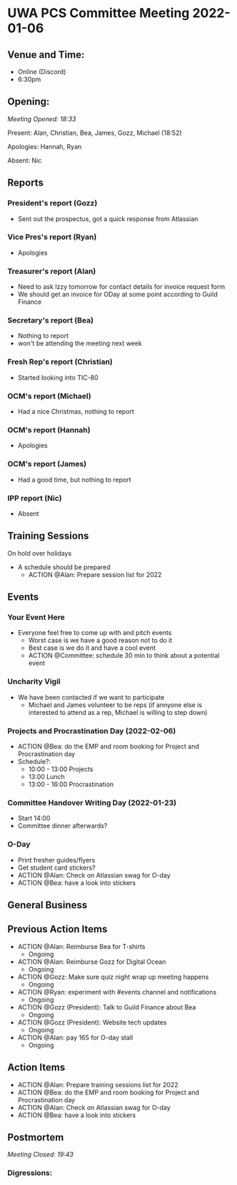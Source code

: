 # UWA PCS Committee Meeting 2022-01-06

## Venue and Time:
- Online (Discord)
- 6:30pm 


## Opening: 

*Meeting Opened: 18:33* 

Present: Alan, Christian, Bea, James, Gozz, Michael (18:52)

Apologies: Hannah, Ryan

Absent: Nic


## Reports

### President's report (Gozz)
- Sent out the prospectus, got a quick response from Atlassian

### Vice Pres's report (Ryan)
- Apologies

### Treasurer's report (Alan)
- Need to ask Izzy tomorrow for contact details for invoice request form
- We should get an invoice for ODay at some point according to Guild Finance

### Secretary's report (Bea)
- Nothing to report
- won't be attending the meeting next week

### Fresh Rep's report (Christian)
- Started looking into TIC-80

### OCM's report (Michael)
- Had a nice Christmas, nothing to report

### OCM's report (Hannah)
- Apologies

### OCM's report (James)
- Had a good time, but nothing to report 

### IPP report (Nic)
- Absent

## Training Sessions
On hold over holidays
- A schedule should be prepared 
    - ACTION @Alan: Prepare session list for 2022

## Events

### Your Event Here
- Everyone feel free to come up with and pitch events
    - Worst case is we have a good reason not to do it
    - Best case is we do it and have a cool event
    - ACTION @Committee: schedule 30 min to think about a potential event

### Uncharity Vigil
- We have been contacted if we want to participate
    - Michael and James volunteer to be reps (if annyone else is interested to attend as a rep, Michael is willing to step down)

### Projects and Procrastination Day (2022-02-06)
- ACTION @Bea: do the EMP and room booking for Project and Procrastination day
- Schedule?:
    - 10:00 - 13:00 Projects
    - 13:00 Lunch
    - 13:00 - 16:00 Procrastination

### Committee Handover Writing Day (2022-01-23)
- Start 14:00
- Committee dinner afterwards?

### O-Day
- Print fresher guides/flyers
- Get student card stickers?
- ACTION @Alan: Check on Atlassian swag for O-day
- ACTION @Bea: have a look into stickers 

## General Business

## Previous Action Items
- ACTION @Alan: Reimburse Bea for T-shirts
    - Ongoing
- ACTION @Alan: Reimburse Gozz for Digital Ocean
    - Ongoing
- ACTION @Gozz: Make sure quiz night wrap up meeting happens
    - Ongoing
- ACTION @Ryan: experiment with #events channel and notifications
    - Ongoing
- ACTION @Gozz (President): Talk to Guild Finance about Bea
    - Ongoing
- ACTION @Gozz (President): Website tech updates
    - Ongoing
- ACTION @Alan: pay 165 for O-day stall
    - Ongoing

## Action Items

- ACTION @Alan: Prepare training sessions list for 2022
- ACTION @Bea: do the EMP and room booking for Project and Procrastination day
- ACTION @Alan: Check on Atlassian swag for O-day
- ACTION @Bea: have a look into stickers 

## Postmortem

*Meeting Closed: 19:43*

### Digressions: 
